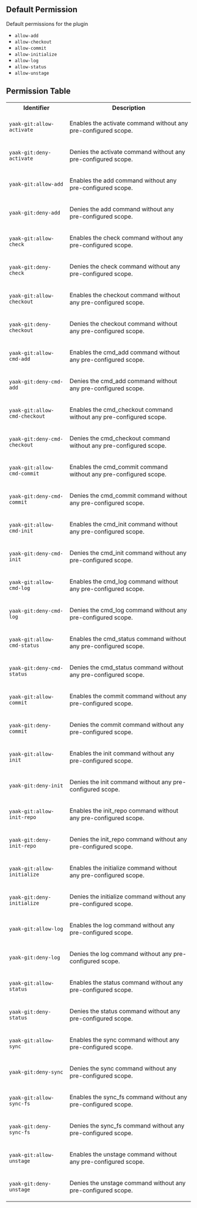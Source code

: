 ## Default Permission

Default permissions for the plugin

- `allow-add`
- `allow-checkout`
- `allow-commit`
- `allow-initialize`
- `allow-log`
- `allow-status`
- `allow-unstage`

## Permission Table

<table>
<tr>
<th>Identifier</th>
<th>Description</th>
</tr>


<tr>
<td>

`yaak-git:allow-activate`

</td>
<td>

Enables the activate command without any pre-configured scope.

</td>
</tr>

<tr>
<td>

`yaak-git:deny-activate`

</td>
<td>

Denies the activate command without any pre-configured scope.

</td>
</tr>

<tr>
<td>

`yaak-git:allow-add`

</td>
<td>

Enables the add command without any pre-configured scope.

</td>
</tr>

<tr>
<td>

`yaak-git:deny-add`

</td>
<td>

Denies the add command without any pre-configured scope.

</td>
</tr>

<tr>
<td>

`yaak-git:allow-check`

</td>
<td>

Enables the check command without any pre-configured scope.

</td>
</tr>

<tr>
<td>

`yaak-git:deny-check`

</td>
<td>

Denies the check command without any pre-configured scope.

</td>
</tr>

<tr>
<td>

`yaak-git:allow-checkout`

</td>
<td>

Enables the checkout command without any pre-configured scope.

</td>
</tr>

<tr>
<td>

`yaak-git:deny-checkout`

</td>
<td>

Denies the checkout command without any pre-configured scope.

</td>
</tr>

<tr>
<td>

`yaak-git:allow-cmd-add`

</td>
<td>

Enables the cmd_add command without any pre-configured scope.

</td>
</tr>

<tr>
<td>

`yaak-git:deny-cmd-add`

</td>
<td>

Denies the cmd_add command without any pre-configured scope.

</td>
</tr>

<tr>
<td>

`yaak-git:allow-cmd-checkout`

</td>
<td>

Enables the cmd_checkout command without any pre-configured scope.

</td>
</tr>

<tr>
<td>

`yaak-git:deny-cmd-checkout`

</td>
<td>

Denies the cmd_checkout command without any pre-configured scope.

</td>
</tr>

<tr>
<td>

`yaak-git:allow-cmd-commit`

</td>
<td>

Enables the cmd_commit command without any pre-configured scope.

</td>
</tr>

<tr>
<td>

`yaak-git:deny-cmd-commit`

</td>
<td>

Denies the cmd_commit command without any pre-configured scope.

</td>
</tr>

<tr>
<td>

`yaak-git:allow-cmd-init`

</td>
<td>

Enables the cmd_init command without any pre-configured scope.

</td>
</tr>

<tr>
<td>

`yaak-git:deny-cmd-init`

</td>
<td>

Denies the cmd_init command without any pre-configured scope.

</td>
</tr>

<tr>
<td>

`yaak-git:allow-cmd-log`

</td>
<td>

Enables the cmd_log command without any pre-configured scope.

</td>
</tr>

<tr>
<td>

`yaak-git:deny-cmd-log`

</td>
<td>

Denies the cmd_log command without any pre-configured scope.

</td>
</tr>

<tr>
<td>

`yaak-git:allow-cmd-status`

</td>
<td>

Enables the cmd_status command without any pre-configured scope.

</td>
</tr>

<tr>
<td>

`yaak-git:deny-cmd-status`

</td>
<td>

Denies the cmd_status command without any pre-configured scope.

</td>
</tr>

<tr>
<td>

`yaak-git:allow-commit`

</td>
<td>

Enables the commit command without any pre-configured scope.

</td>
</tr>

<tr>
<td>

`yaak-git:deny-commit`

</td>
<td>

Denies the commit command without any pre-configured scope.

</td>
</tr>

<tr>
<td>

`yaak-git:allow-init`

</td>
<td>

Enables the init command without any pre-configured scope.

</td>
</tr>

<tr>
<td>

`yaak-git:deny-init`

</td>
<td>

Denies the init command without any pre-configured scope.

</td>
</tr>

<tr>
<td>

`yaak-git:allow-init-repo`

</td>
<td>

Enables the init_repo command without any pre-configured scope.

</td>
</tr>

<tr>
<td>

`yaak-git:deny-init-repo`

</td>
<td>

Denies the init_repo command without any pre-configured scope.

</td>
</tr>

<tr>
<td>

`yaak-git:allow-initialize`

</td>
<td>

Enables the initialize command without any pre-configured scope.

</td>
</tr>

<tr>
<td>

`yaak-git:deny-initialize`

</td>
<td>

Denies the initialize command without any pre-configured scope.

</td>
</tr>

<tr>
<td>

`yaak-git:allow-log`

</td>
<td>

Enables the log command without any pre-configured scope.

</td>
</tr>

<tr>
<td>

`yaak-git:deny-log`

</td>
<td>

Denies the log command without any pre-configured scope.

</td>
</tr>

<tr>
<td>

`yaak-git:allow-status`

</td>
<td>

Enables the status command without any pre-configured scope.

</td>
</tr>

<tr>
<td>

`yaak-git:deny-status`

</td>
<td>

Denies the status command without any pre-configured scope.

</td>
</tr>

<tr>
<td>

`yaak-git:allow-sync`

</td>
<td>

Enables the sync command without any pre-configured scope.

</td>
</tr>

<tr>
<td>

`yaak-git:deny-sync`

</td>
<td>

Denies the sync command without any pre-configured scope.

</td>
</tr>

<tr>
<td>

`yaak-git:allow-sync-fs`

</td>
<td>

Enables the sync_fs command without any pre-configured scope.

</td>
</tr>

<tr>
<td>

`yaak-git:deny-sync-fs`

</td>
<td>

Denies the sync_fs command without any pre-configured scope.

</td>
</tr>

<tr>
<td>

`yaak-git:allow-unstage`

</td>
<td>

Enables the unstage command without any pre-configured scope.

</td>
</tr>

<tr>
<td>

`yaak-git:deny-unstage`

</td>
<td>

Denies the unstage command without any pre-configured scope.

</td>
</tr>
</table>
